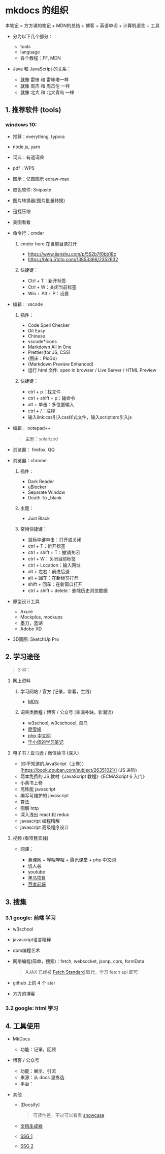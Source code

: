 # mkdocs 的组织

本笔记 = 方方课的笔记 + MDN的总结 + 博客 + 英语单词 + 计算机语言 + 工具

* 分为以下几个部分：

    * tools
    * language
    * 各个教程：FF, MDN

* Java 和 JavaScript 的关系：

    * 就像 雷锋 和 雷峰塔一样
    * 就像 周杰 和 周杰伦 一样
    * 就像 北大 和 北大青鸟 一样

## 1. 推荐软件 (tools)

### windows 10:

* 推荐：everything, typora

* node.js, yarn

* 词典：有道词典
* pdf：WPS
* 图示：亿图图示 edraw-max
* 取色软件: Snipaste
* 图片转换器(图片批量转换)
* 迅捷压缩
* 美图看看

* 命令行：cmder

    1. cmder here 在当前目录打开

        * <https://www.jianshu.com/p/552b7f0bb18c>
        * <https://blog.51cto.com/13853366/2352632>

    2. 快捷键：

        * Ctrl + T：新开标签
        * Ctrl + W：关闭当前标签
        * Win + Alt + P：设置

* 编辑： vscode

    1. 插件：

        * Code Spell Checker
        * Git Easy
        * Chinese
        * vscode*icons
        * Markdown All in One
        * Prettier(for JS, CSS)
        * (图床：PicGo)
        * (Markdown Preview Enhanced)
        * 运行 html 文件: open in browser / Live Server / HTML Preview

    2. 快捷键：

        * ctrl + p：找文件
        * ctrl + shift + p：输命令
        * alt + 单击：多位置输入
        * ctrl + /：注释
        * 输入link:css引入css样式文件，输入script:src引入js

* 编辑： notepad++

    > 主题：solarized

* 浏览器： firefox, QQ

* 浏览器：chrome

    1. 插件：

        * Dark Reader
        * uBlocker
        * Separate Window
        * Death To \_blank

    2. 主题：

        * Just Black

    3. 常用快捷键：

        * 鼠标中键单击：打开或关闭
        * ctrl + T：新开标签
        * ctrl + shift + T：撤销关闭
        * ctrl + W：关闭当前标签
        * ctrl + Location：输入网址
        * alt + 左右：前进后退
        * alt + 回车：在新标签打开
        * shift + 回车：在新窗口打开
        * ctrl + shift + delete：删除历史浏览数据

* 原型设计工具

    * Axure
    * Mockplus, mockups
    * 墨刀，蓝湖
    * Adobe XD

* 3D画图: SketchUp Pro


## 2. 学习途径

> 3 种：

1. 网上资料

    1. 学习网站 / 官方 (记录，常看，主线)

        * [MDN](https://developer.mozilla.org/zh-CN/docs/Web)

    2. 词典类教程 / 博客 / 公众号 (查漏补缺，新潮流)

        * w3school, w3cschoool, 菜鸟
        * [廖雪峰](https://www.liaoxuefeng.com/)
        * [php 中文网](https://www.php.cn/web-designer.html)
        * [毕小烦的学习笔记](https://blog.csdn.net/wirelessqa)

2. 电子书 / 亚马逊 / 微信读书 (深入)

    * (你不知道的JavaScript（上卷）)[https://book.douban.com/subject/26351021/] (JS 进阶)
    * 两本免费的 JS 教材《JavaScript 教程》《ECMAScript 6 入门》
    * 小黄书上卷
    * 高性能 javascript
    * 编写可维护的 javascript
    * 算法
    * 图解 http
    * 深入浅出 react 和 redux
    * javascript 编程精解
    * javascript 高级程序设计

3. 视频 (看项目实践)

    * 网课：

        * 慕课网 + 哔哩哔哩 + 腾讯课堂 + php 中文网
        * 饥人谷
        * youtube
        * [黑马项目](http://www.itcast.cn/course/web.shtml)
        * [百度前端](http://ife.baidu.com/#)

## 3. 搜集

### 3.1 google: 前端 学习
* w3school
* javascript语言精粹
* dom编程艺术
* 网络编程(简单，搜索)：fetch, websocket, jsonp, cors, formData

    > AJAX 已经被 [Fetch Standard](https://fetch.spec.whatwg.org/) 取代，学习 fetch api 即可 

* github 上的 4 个 star
* 方方的博客

### 3.2 google: html 学习


## 4. 工具使用

* MkDocs 

    * 功能：记录，回顾

* 博客 / 公众号

    * 功能：展示，引流
    * 来源：从 docs 里拣选
    * 平台：

* 其他

    * [Docsify]

        > 可读性差，不过可以看看 [showcase](https://github.com/docsifyjs/awesome-docsify#showcase)

    * [文档生成器](https://blog.mimvp.com/article/38752.html)
    * [SSG 1](https://snipcart.com/blog/choose-best-static-site-generator)
    * [SSG 2](https://idratherbewriting.com/learnapidoc/pubapis_static_site_generators.html)

  



